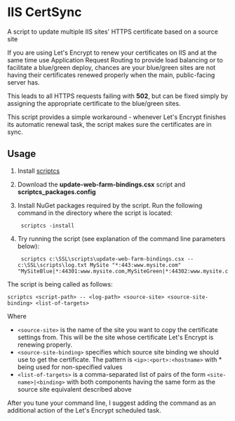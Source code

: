 # IIS CertSync
A script to update multiple IIS sites' HTTPS certificate based on a source site

If you are using Let's Encrypt to renew your certificates on IIS and at the same time use Application Request Routing to provide load balancing or to facilitate a blue/green deploy, chances are your blue/green sites are not having their certificates renewed properly when the main, public-facing server has.

This leads to all HTTPS requests failing with __502__, but can be fixed simply by assigning the appropriate certificate to the blue/green sites.

This script provides a simple workaround - whenever Let's Encrypt finishes its automatic renewal task, the script makes sure the certificates are in sync.

## Usage

1. Install [scriptcs](https://github.com/scriptcs)
2. Download the __update-web-farm-bindings.csx__ script and __scriptcs_packages.config__
3. Install NuGet packages required by the script. Run the following command in the directory where the script is located:

        scriptcs -install
    
4. Try running the script (see explanation of the command line parameters below):

        scriptcs c:\SSL\scripts\update-web-farm-bindings.csx -- c:\SSL\scripts\log.txt MySite "*:443:www.mysite.com" "MySiteBlue|*:44301:www.mysite.com,MySiteGreen|*:44302:www.mysite.com"
    
The script is being called as follows:

    scriptcs <script-path> -- <log-path> <source-site> <source-site-binding> <list-of-targets>
    
Where

* `<source-site>` is the name of the site you want to copy the certificate settings from. This will be the site whose certificate Let's Encrypt is renewing properly.
* `<source-site-binding>` specifies which source site binding we should use to get the certificate. The pattern is `<ip>:<port>:<hostname>` with * being used for non-specified values
* `<list-of-targets>` is a comma-separated list of pairs of the form `<site-name>|<binding>` with both components having the same form as the source site equivalent described above
    
After you tune your command line, I suggest adding the command as an additional action of the Let's Encrypt scheduled task.
